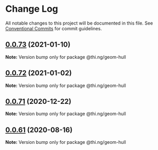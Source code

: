 # Change Log

All notable changes to this project will be documented in this file.
See [Conventional Commits](https://conventionalcommits.org) for commit guidelines.

## [0.0.73](https://github.com/thi-ng/umbrella/compare/@thi.ng/geom-hull@0.0.72...@thi.ng/geom-hull@0.0.73) (2021-01-10)

**Note:** Version bump only for package @thi.ng/geom-hull





## [0.0.72](https://github.com/thi-ng/umbrella/compare/@thi.ng/geom-hull@0.0.71...@thi.ng/geom-hull@0.0.72) (2021-01-02)

**Note:** Version bump only for package @thi.ng/geom-hull





## [0.0.71](https://github.com/thi-ng/umbrella/compare/@thi.ng/geom-hull@0.0.70...@thi.ng/geom-hull@0.0.71) (2020-12-22)

**Note:** Version bump only for package @thi.ng/geom-hull





## [0.0.61](https://github.com/thi-ng/umbrella/compare/@thi.ng/geom-hull@0.0.60...@thi.ng/geom-hull@0.0.61) (2020-08-16)

**Note:** Version bump only for package @thi.ng/geom-hull
